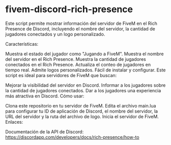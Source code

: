 # fivem-discord-rich-presence

Este script permite mostrar información del servidor de FiveM en el Rich Presence de Discord, incluyendo el nombre del servidor, la cantidad de jugadores conectados y un logo personalizado.

Características:

Muestra el estado del jugador como "Jugando a FiveM".
Muestra el nombre del servidor en el Rich Presence.
Muestra la cantidad de jugadores conectados en el Rich Presence.
Actualiza el conteo de jugadores en tiempo real.
Admite logos personalizados.
Fácil de instalar y configurar.
Este script es ideal para servidores de FiveM que buscan:

Mejorar la visibilidad del servidor en Discord.
Informar a los jugadores sobre la cantidad de jugadores conectados.
Dar a los jugadores una experiencia más atractiva en Discord.
Cómo usar:

Clona este repositorio en tu servidor de FiveM.
Edita el archivo main.lua para configurar tu ID de aplicación de Discord, el nombre del servidor, la URL del servidor y la ruta del archivo de logo.
Inicia el servidor de FiveM.
Enlaces:

Documentación de la API de Discord: https://discordapp.com/developers/docs/rich-presence/how-to

